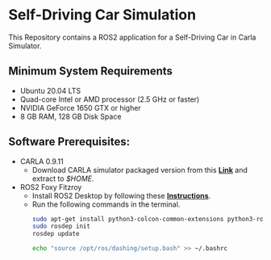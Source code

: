 # Self-Driving Car Simulation

This Repository contains a ROS2 application for a Self-Driving Car in Carla Simulator.

## Minimum System Requirements

- Ubuntu 20.04 LTS
- Quad-core Intel or AMD processor (2.5 GHz or faster)
- NVIDIA GeForce 1650 GTX or higher
- 8 GB RAM, 128 GB Disk Space

## Software Prerequisites:

- CARLA 0.9.11
    - Download CARLA simulator packaged version from this **[Link](https://carla-releases.s3.eu-west-3.amazonaws.com/Linux/CARLA_0.9.11.tar.gz)** and extract to *$HOME*.
- ROS2 Foxy Fitzroy 
    - Install ROS2 Desktop by following these **[Instructions](https://docs.ros.org/en/foxy/Installation/Ubuntu-Install-Debians.html)**.
    - Run the following commands in the terminal.
        ```bash
        sudo apt-get install python3-colcon-common-extensions python3-rosdep
        sudo rosdep init
        rosdep update
        
        echo "source /opt/ros/dashing/setup.bash" >> ~/.bashrc
        ```
